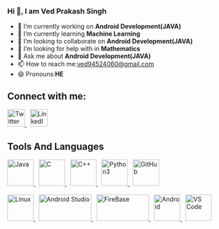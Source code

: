 ### Hi 👋, I am Ved Prakash Singh


- 🔭 I’m currently working on **Android Development(JAVA)**
- 🌱 I’m currently learning **Machine Learning**
- 👯 I’m looking to collaborate on **Android Development(JAVA)**
- 🤔 I’m looking for help with in **Mathematics**
- 💬 Ask me about **Android Development(JAVA)**
- 📫 How to reach me:ved94524060@gmail.com
- 😄 Pronouns:**HE**

## Connect with me:
<a href="https://twitter.com/VedPrak75089638" target="_blank">
<img border="0" alt="Twitter" src="https://upload.wikimedia.org/wikipedia/en/6/60/Twitter_Logo_as_of_2021.svg" width="40"height="40">
</a>
 &nbsp   
<a href="https://www.linkedin.com/in/vedprakashsing/" target="_blank">
<img border="0" alt="LinkedIn" src="https://upload.wikimedia.org/wikipedia/commons/c/ca/LinkedIn_logo_initials.png" width="40"height="40">
</a>

## Tools And Languages
<a href="https://docs.oracle.com/javase/tutorial/" target="_blank">
<img boarder="0" alt="Java" src="https://upload.wikimedia.org/wikipedia/en/3/30/Java_programming_language_logo.svg" width="60" height="60">
</a>
&nbsp
<a href="https://en.wikipedia.org/wiki/C_(programming_language)" target="_blank">
<img boarder="0" alt="C" src="https://upload.wikimedia.org/wikipedia/commons/3/35/The_C_Programming_Language_logo.svg" width="60" height="60">
</a>
&nbsp
<a href="https://en.wikipedia.org/wiki/C%2B%2B" target="_blank">
<img boarder="0" alt="C++" src="https://upload.wikimedia.org/wikipedia/commons/1/18/ISO_C%2B%2B_Logo.svg" width="60" height="60">
</a>
&nbsp
<a href="https://www.python.org/" target="_blank">
<img boarder="0" alt="Python3" src="https://upload.wikimedia.org/wikipedia/commons/c/c3/Python-logo-notext.svg" width="60" height="60">
</a>
&nbsp
<a href="https://git-scm.com/" target="_blank">
<img boarder="0" alt="GitHub" src="https://www.vectorlogo.zone/logos/git-scm/git-scm-icon.svg" width="60" height="60">
</a>

<br>
<br>

<a href="https://en.wikipedia.org/wiki/Linux" target="_blank">
<img boarder="0" alt="Linux" src="https://upload.wikimedia.org/wikipedia/commons/3/35/Tux.svg" width="60" height="60">
</a>
&nbsp
<a href="https://developer.android.com/studio" target="_blank">
<img boarder="0" alt="Android Studio" src="https://upload.wikimedia.org/wikipedia/commons/9/92/Android_Studio_Trademark.svg" width="120" height="60">
</a>
&nbsp
<a href="https://firebase.google.com/" target="_blank">
<img boarder="0" alt="FireBase" src="https://upload.wikimedia.org/wikipedia/commons/3/37/Firebase_Logo.svg" width="120" height="60">
</a>
&nbsp
<a href="https://www.android.com/intl/en_in/" target="_blank">
<img boarder="0" alt="Android" src="https://upload.wikimedia.org/wikipedia/commons/3/31/Android_robot_head.svg" width="60" height="60">
</a>
&nbsp
<a href="https://code.visualstudio.com/" target="_blank">
<img boarder="0" alt="VS Code" src="https://upload.wikimedia.org/wikipedia/commons/9/9a/Visual_Studio_Code_1.35_icon.svg" width="60" height="60">
</a>

